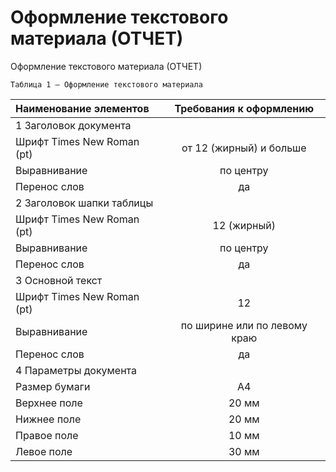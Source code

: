 # Оформление текстового материала \(ОТЧЕТ\)

Оформление текстового материала \(ОТЧЕТ\)

`Таблица 1 – Оформление текстового материала`

| **Наименование элементов** | **Требования к оформлению** |
| :--- | :---: |
| 1 Заголовок документа |  |
| Шрифт Times New Roman \(pt\) | от 12 \(жирный\) и больше |
| Выравнивание | по центру |
| Перенос слов | да |
| 2 Заголовок шапки таблицы |  |
| Шрифт Times New Roman \(pt\) | 12 \(жирный\) |
| Выравнивание | по центру |
| Перенос слов | да |
| 3 Основной текст |  |
| Шрифт Times New Roman \(pt\) | 12 |
| Выравнивание | по ширине или по левому краю |
| Перенос слов | да |
| 4 Параметры документа |  |
| Размер бумаги | А4 |
| Верхнее поле | 20 мм |
| Нижнее поле | 20 мм |
| Правое поле | 10 мм |
| Левое поле | 30 мм |

